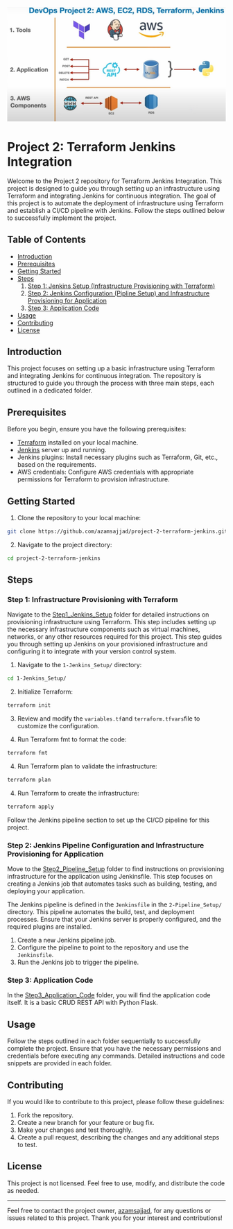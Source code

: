 ![Screenshot](overview.jpg)

# Project 2: Terraform Jenkins Integration

Welcome to the Project 2 repository for Terraform Jenkins Integration. This project is designed to guide you through setting up an infrastructure using Terraform and integrating Jenkins for continuous integration. The goal of this project is to automate the deployment of infrastructure using Terraform and establish a CI/CD pipeline with Jenkins. Follow the steps outlined below to successfully implement the project.

## Table of Contents
- [Introduction](#introduction)
- [Prerequisites](#Prerequisites)
- [Getting Started](#getting-started)
- [Steps](#steps)
  1. [Step 1: Jenkins Setup (Infrastructure Provisioning with Terraform)](#step-1-infrastructure-provisioning-with-terraform)
  2. [Step 2: Jenkins Configuration (Pipline Setup) and Infrastructure Provisioning for Application](#step-2-jenkins-pipeline-configuration-and-infrastructure-provisioning-for-application)
  3. [Step 3: Application Code](#step-3-application-code)
- [Usage](#usage)
- [Contributing](#contributing)
- [License](#license)

## Introduction

This project focuses on setting up a basic infrastructure using Terraform and integrating Jenkins for continuous integration. The repository is structured to guide you through the process with three main steps, each outlined in a dedicated folder.


## Prerequisites

Before you begin, ensure you have the following prerequisites:

- [Terraform](https://www.terraform.io/) installed on your local machine.
- [Jenkins](https://www.jenkins.io/) server up and running.
- Jenkins plugins: Install necessary plugins such as Terraform, Git, etc., based on the requirements.
- AWS credentials: Configure AWS credentials with appropriate permissions for Terraform to provision infrastructure.

## Getting Started

1. Clone the repository to your local machine:

```bash
git clone https://github.com/azamsajjad/project-2-terraform-jenkins.git
```

2. Navigate to the project directory:

```bash
cd project-2-terraform-jenkins
```
## Steps
### Step 1: Infrastructure Provisioning with Terraform

Navigate to the [Step1_Jenkins_Setup](1-Jenkins_Setup/) folder for detailed instructions on provisioning infrastructure using Terraform. This step includes setting up the necessary infrastructure components such as virtual machines, networks, or any other resources required for this project. This step guides you through setting up Jenkins on your provisioned infrastructure and configuring it to integrate with your version control system.

1. Navigate to the `1-Jenkins_Setup/` directory:

```bash
cd 1-Jenkins_Setup/
```

2. Initialize Terraform:

```bash
terraform init
```

3. Review and modify the `variables.tf`and `terraform.tfvars`file to customize the configuration.

4. Run Terraform fmt to format the code:

```bash
terraform fmt
```

4. Run Terraform plan to validate the infrastructure:

```bash
terraform plan
```

4. Run Terraform to create the infrastructure:

```bash
terraform apply
```

Follow the Jenkins pipeline section to set up the CI/CD pipeline for this project.

### Step 2: Jenkins Pipeline Configuration and Infrastructure Provisioning for Application

Move to the [Step2_Pipeline_Setup](2-Pipeline_Setup/) folder to find instructions on provisioning infrastructure for the application using Jenkinsfile. This step focuses on creating a Jenkins job that automates tasks such as building, testing, and deploying your application.

The Jenkins pipeline is defined in the `Jenkinsfile` in the `2-Pipeline_Setup/` directory. This pipeline automates the build, test, and deployment processes. Ensure that your Jenkins server is properly configured, and the required plugins are installed.

1. Create a new Jenkins pipeline job.
2. Configure the pipeline to point to the repository and use the `Jenkinsfile`.
3. Run the Jenkins job to trigger the pipeline.

### Step 3: Application Code

In the [Step3_Application_Code](3-Application_Code/) folder, you will find the application code itself. It is a basic CRUD REST API with Python Flask.

## Usage

Follow the steps outlined in each folder sequentially to successfully complete the project. Ensure that you have the necessary permissions and credentials before executing any commands. Detailed instructions and code snippets are provided in each folder.

## Contributing

If you would like to contribute to this project, please follow these guidelines:

1. Fork the repository.
2. Create a new branch for your feature or bug fix.
3. Make your changes and test thoroughly.
4. Create a pull request, describing the changes and any additional steps to test.

## License

This project is not licensed. Feel free to use, modify, and distribute the code as needed.

---

Feel free to contact the project owner, [azamsajjad](https://github.com/azamsajjad), for any questions or issues related to this project. Thank you for your interest and contributions!